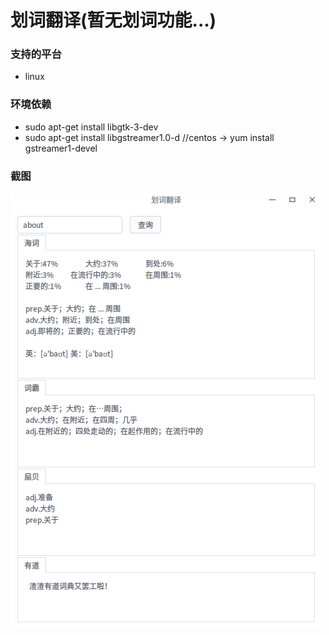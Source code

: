 
# 划词翻译(暂无划词功能...)
### 支持的平台
- linux
### 环境依赖
- sudo apt-get install libgtk-3-dev
- sudo apt-get install libgstreamer1.0-d  //centos ->  yum install gstreamer1-devel
### 截图
![Screenshot](src/Screenshot.png)
